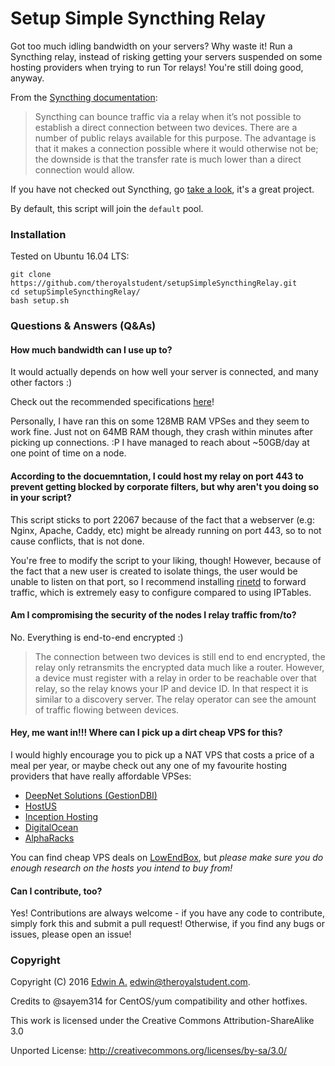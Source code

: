 Setup Simple Syncthing Relay
===

Got too much idling bandwidth on your servers? Why waste it! Run a Syncthing relay, instead of risking getting your servers suspended on some hosting providers when trying to run Tor relays! You're still doing good, anyway.

From the [Syncthing documentation](https://docs.syncthing.net/users/relaying.html):

> Syncthing can bounce traffic via a relay when it’s not possible to establish a direct connection between two devices. There are a number of public relays available for this purpose. The advantage is that it makes a connection possible where it would otherwise not be; the downside is that the transfer rate is much lower than a direct connection would allow.

If you have not checked out Syncthing, go [take a look](https://github.com/syncthing/syncthing), it's a great project.

By default, this script will join the `default` pool.

### Installation

Tested on Ubuntu 16.04 LTS:

```
git clone https://github.com/theroyalstudent/setupSimpleSyncthingRelay.git
cd setupSimpleSyncthingRelay/
bash setup.sh
```

### Questions & Answers (Q&As)

#### How much bandwidth can I use up to?

It would actually depends on how well your server is connected, and many other factors :)

Check out the recommended specifications [here](https://docs.syncthing.net/users/relaysrv.html#custom-relaysrv)!

Personally, I have ran this on some 128MB RAM VPSes and they seem to work fine. Just not on 64MB RAM though, they crash within minutes after picking up connections. :P I have managed to reach about ~50GB/day at one point of time on a node.

#### According to the docuemntation, I could host my relay on port 443 to prevent getting blocked by corporate filters, but why aren't you doing so in your script?

This script sticks to port 22067 because of the fact that a webserver (e.g: Nginx, Apache, Caddy, etc) might be already running on port 443, so to not cause conflicts, that is not done.

You're free to modify the script to your liking, though! However, because of the fact that a new user is created to isolate things, the user would be unable to listen on that port, so I recommend installing [rinetd](https://www.howtoforge.com/port-forwarding-with-rinetd-on-debian-etch) to forward traffic, which is extremely easy to configure compared to using IPTables.

#### Am I compromising the security of the nodes I relay traffic from/to?

No. Everything is end-to-end encrypted :)

> The connection between two devices is still end to end encrypted, the relay only retransmits the encrypted data much like a router. However, a device must register with a relay in order to be reachable over that relay, so the relay knows your IP and device ID. In that respect it is similar to a discovery server. The relay operator can see the amount of traffic flowing between devices.

#### Hey, me want in!!! Where can I pick up a dirt cheap VPS for this?

I would highly encourage you to pick up a NAT VPS that costs a price of a meal per year, or maybe check out any one of my favourite hosting providers that have really affordable VPSes:

- [DeepNet Solutions (GestionDBI)](https://www.deepnetsolutions.com)
- [HostUS](https://hostus.us)
- [Inception Hosting](https://inceptionhosting.com)
- [DigitalOcean](https://www.digitalocean.com)
- [AlphaRacks](https://alpharacks.com/)

You can find cheap VPS deals on [LowEndBox](https://lowendbox.com/), but _please make sure you do enough research on the hosts you intend to buy from!_

#### Can I contribute, too?

Yes! Contributions are always welcome - if you have any code to contribute, simply fork this and submit a pull request! Otherwise, if you find any bugs or issues, please open an issue!

### Copyright

Copyright (C) 2016 [Edwin A.](https://theroyalstudent.com) <edwin@theroyalstudent.com>.

Credits to @sayem314 for CentOS/yum compatibility and other hotfixes.

This work is licensed under the Creative Commons Attribution-ShareAlike 3.0

Unported License: http://creativecommons.org/licenses/by-sa/3.0/
